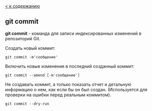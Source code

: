 [< к содержанию](./readme.md)



## git commit 
**git commit** - команда для записи индексированных изменений в репозиторий Git.

Создать новый коммит:

`git commit -m'сообщение'`

Включить новые изменения в последний созданный коммит:

`git commit --amend [-m'сообщение']`

Не создавать коммит, а только показать отчет и детальную информацию о нем, как если бы он был создан. (Используется для проверки на ошибки перед реальным коммитом).

`git commit --dry-run`